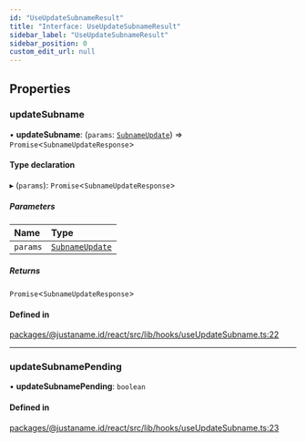 ```yaml
---
id: "UseUpdateSubnameResult"
title: "Interface: UseUpdateSubnameResult"
sidebar_label: "UseUpdateSubnameResult"
sidebar_position: 0
custom_edit_url: null
---
```


## Properties

### updateSubname

• **updateSubname**: (`params`: [`SubnameUpdate`](SubnameUpdate.md)) => `Promise`<`SubnameUpdateResponse`\>

#### Type declaration

▸ (`params`): `Promise`<`SubnameUpdateResponse`\>

##### Parameters

| Name | Type |
| :------ | :------ |
| `params` | [`SubnameUpdate`](SubnameUpdate.md) |

##### Returns

`Promise`<`SubnameUpdateResponse`\>

#### Defined in

[packages/@justaname.id/react/src/lib/hooks/useUpdateSubname.ts:22](https://github.com/JustaName-id/JustaName-sdk/blob/0b5bd45/packages/@justaname.id/react/src/lib/hooks/useUpdateSubname.ts#L22)

___

### updateSubnamePending

• **updateSubnamePending**: `boolean`

#### Defined in

[packages/@justaname.id/react/src/lib/hooks/useUpdateSubname.ts:23](https://github.com/JustaName-id/JustaName-sdk/blob/0b5bd45/packages/@justaname.id/react/src/lib/hooks/useUpdateSubname.ts#L23)
